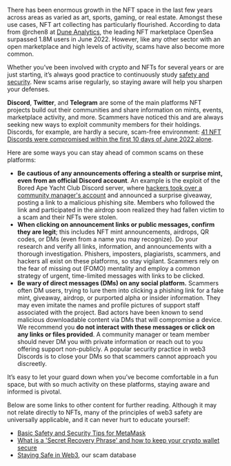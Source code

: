 There has been enormous growth in the NFT space in the last few years across areas as varied as art, sports, gaming, or real estate. Amongst these use cases, NFT art collecting has particularly flourished. According to data from @rchen8 at [Dune Analytics](https://dune.com/rchen8/opensea), the leading NFT marketplace OpenSea surpassed 1.8M users in June 2022. However, like any other sector with an open marketplace and high levels of activity, scams have also become more common.


Whether you’ve been involved with crypto and NFTs for several years or are just starting, it’s always good practice to continuously study [safety and security](https://support.metamask.io/hc/en-us/articles/360015489591). New scams arise regularly, so staying aware will help you sharpen your defenses.


**Discord**, **Twitter**, and **Telegram** are some of the main platforms NFT projects build out their communities and share information on mints, events, marketplace activity, and more. Scammers have noticed this and are always seeking new ways to exploit community members for their holdings. Discords, for example, are hardly a secure, scam-free environment: [41 NFT Discords were compromised within the first 10 days of June 2022 alone](https://twitter.com/NFTherder/status/1538228794024251395?s=20&t=UFMAMsGLyXO4y0D-3u0GAw). 


Here are some ways you can stay ahead of common scams on these platforms:


* **Be cautious of any announcements offering a stealth or surprise mint, even from an official Discord account**. An example is the exploit of the Bored Ape Yacht Club Discord server, where [hackers took over a community manager's account](https://mashable.com/article/bored-ape-yacht-club-hacked-again) and announced a surprise giveaway, posting a link to a malicious phishing site. Members who followed the link and participated in the airdrop soon realized they had fallen victim to a scam and their NFTs were stolen.
* **When clicking on announcement links or public messages, confirm they are legit**; this includes NFT mint announcements, airdrops, QR codes, or DMs (even from a name you may recognize). Do your research and verify all links, information, and announcements with a thorough investigation. Phishers, imposters, plagiarists, scammers, and hackers all exist on these platforms, so stay vigilant. Scammers rely on the fear of missing out (FOMO) mentality and employ a common strategy of urgent, time-limited messages with links to be clicked.
* **Be wary of direct messages (DMs) on any social platform.** Scammers often DM users, trying to lure them into clicking a phishing link for a fake mint, giveaway, airdrop, or purported alpha or insider information. They may even imitate the names and profile pictures of support staff associated with the project. Bad actors have been known to send malicious downloadable content via DMs that will compromise a device. We recommend you **do not interact with these messages or click on any links or files provided**. A community manager or team member should never DM you with private information or reach out to you offering support non-publicly. A popular security practice in web3 Discords is to close your DMs so that scammers cannot approach you discreetly.


It’s easy to let your guard down when you’ve become comfortable in a fun space, but with so much activity on these platforms, staying aware and informed is pivotal. 


Below are some links to other content for further reading. Although it may not relate directly to NFTs, many of the principles of web3 safety are universally applicable, and it can never hurt to educate yourself:


* [Basic Safety and Security Tips for MetaMask](https://support.metamask.io/hc/en-us/articles/360015489591)
* [What is a 'Secret Recovery Phrase' and how to keep your crypto wallet secure](https://support.metamask.io/hc/en-us/articles/360060826432)
* [Staying Safe in Web3](https://support.metamask.io/hc/en-us/sections/11294597751963), our scam database
